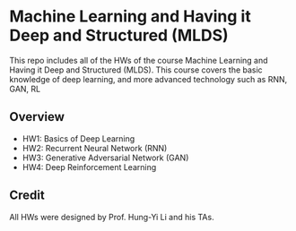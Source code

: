 # Machine Learning and Having it Deep and Structured (MLDS) 
This repo includes all of the HWs of the course Machine Learning and Having it Deep and Structured (MLDS). This course covers the basic knowledge of deep learning, and more advanced technology such as RNN, GAN, RL

## Overview
- HW1: Basics of Deep Learning
- HW2: Recurrent Neural Network (RNN)
- HW3: Generative Adversarial Network (GAN)
- HW4: Deep Reinforcement Learning

## Credit
All HWs were designed by Prof. Hung-Yi Li and his TAs.
